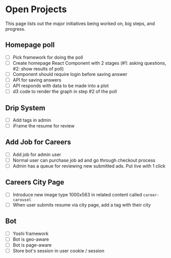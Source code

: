 # Open Projects

This page lists out the major initiatives being worked on, big steps, and progress.

## Homepage poll
- [ ] Pick framework for doing the poll
- [ ] Create homepage React Component with 2 stages (#1: asking questions, #2: show results of poll)
- [ ] Component should require login before saving answer
- [ ] API for saving answers
- [ ] API responds with data to be made into a plot
- [ ] d3 code to render the graph in step #2 of the poll

## Drip System

- [ ] Add tags in admin
- [ ] iFrame the resume for review

## Add Job for Careers

- [ ] Add job for admin user
- [ ] Normal user can purchase job ad and go through checkout process
- [ ] Admin has a queue for reviewing new submitted ads.  Put live with 1 click

## Careers City Page

- [ ] Introduce new image type 1000x563 in related content called `career-carousel`
- [ ] When user submits resume via city page, add a tag with their city

## Bot

- [ ] Yoshi framework
- [ ] Bot is geo-aware
- [ ] Bot is page-aware
- [ ] Store bot's session in user cookie / session
